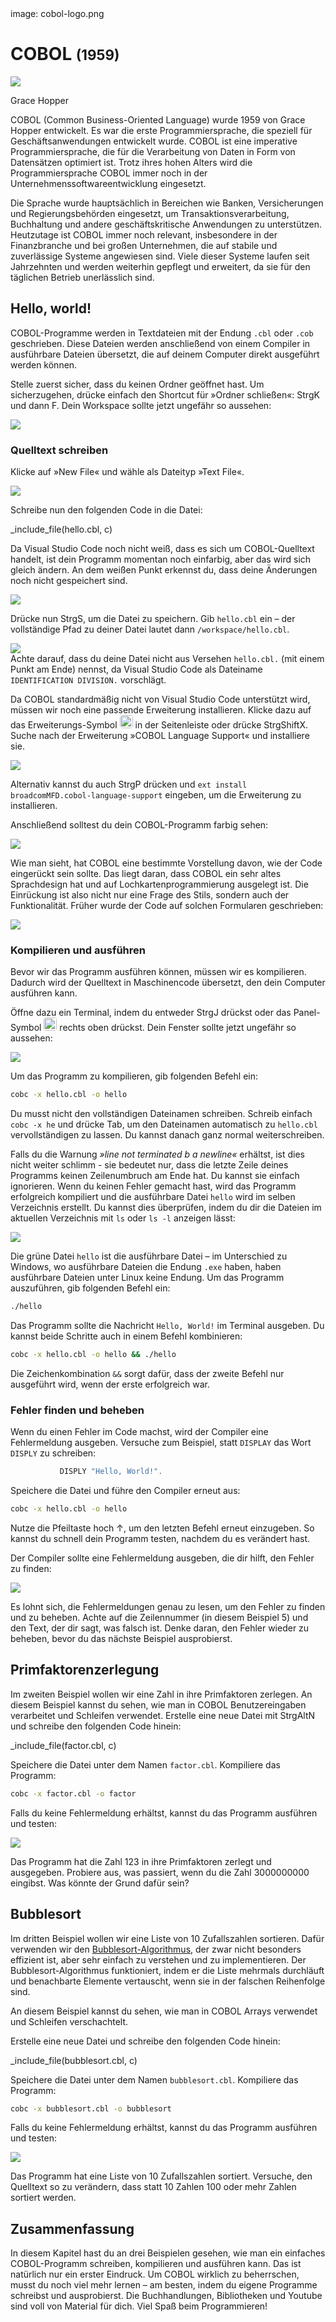 <div class='meta'>
image: cobol-logo.png
</div>

# COBOL <span style='font-size: 80%;'>(1959)</span>

<div class='floatright' style='width: 12em;'>
    <img src='hopper.webp'>
    <p>Grace Hopper</p>
</div>

<p class='abstract'>
COBOL (Common Business-Oriented Language) wurde 1959 von Grace Hopper entwickelt. Es war die erste Programmiersprache, die speziell für Geschäftsanwendungen entwickelt wurde. COBOL ist eine imperative Programmiersprache, die für die Verarbeitung von Daten in Form von Datensätzen optimiert ist. Trotz ihres hohen Alters wird die Programmiersprache COBOL immer noch in der Unternehmenssoftwareentwicklung eingesetzt.
</p>

Die Sprache wurde hauptsächlich in Bereichen wie Banken, Versicherungen und Regierungsbehörden eingesetzt, um Transaktionsverarbeitung, Buchhaltung und andere geschäftskritische Anwendungen zu unterstützen. Heutzutage ist COBOL immer noch relevant, insbesondere in der Finanzbranche und bei großen Unternehmen, die auf stabile und zuverlässige Systeme angewiesen sind. Viele dieser Systeme laufen seit Jahrzehnten und werden weiterhin gepflegt und erweitert, da sie für den täglichen Betrieb unerlässlich sind.

<!-- ## Eigenschaften

- **Imperativ**: COBOL ist eine imperative Programmiersprache, die die Verarbeitung von Daten in Form von Datensätzen unterstützt.
- **Geschäftsorientiert**: COBOL wurde speziell für Geschäftsanwendungen entwickelt.
- **Datensatzorientiert**: COBOL ist für die Verarbeitung von Daten in Form von Datensätzen optimiert.
- **Weit verbreitet**: COBOL wird immer noch in der Unternehmenssoftwareentwicklung eingesetzt. -->

## Hello, world!

COBOL-Programme werden in Textdateien mit der Endung `.cbl` oder `.cob` geschrieben. Diese Dateien werden anschließend von einem Compiler in ausführbare Dateien übersetzt, die auf deinem Computer direkt ausgeführt werden können.

Stelle zuerst sicher, dass du keinen Ordner geöffnet hast. Um sicherzugehen, drücke einfach den Shortcut für »Ordner schließen«: <span class='key'>Strg</span><span class='key'>K</span> und dann <span class='key'>F</span>. Dein Workspace sollte jetzt ungefähr so aussehen:

<img class='full' src='fresh-start.webp'>

### Quelltext schreiben

Klicke auf »New File« und wähle als Dateityp »Text File«.

<img class='full' src='choose-filename.webp'>

Schreibe nun den folgenden Code in die Datei:

_include_file(hello.cbl, c)

Da Visual Studio Code noch nicht weiß, dass es sich um COBOL-Quelltext handelt, ist dein Programm momentan noch einfarbig, aber das wird sich gleich ändern. An dem weißen Punkt erkennst du, dass deine Änderungen noch nicht gespeichert sind.

<img class='full' src='no-syntax-highlighting.webp'>

Drücke nun <span class='key'>Strg</span><span class='key'>S</span>, um die Datei zu speichern. Gib `hello.cbl` ein – der vollständige Pfad zu deiner Datei lautet dann `/workspace/hello.cbl`.

<img class='full' src='enter-filename.webp'>

<div class='hint'>
Achte darauf, dass du deine Datei nicht aus Versehen <code>hello.cbl.</code> (mit einem Punkt am Ende) nennst, da Visual Studio Code als Dateiname <code>IDENTIFICATION DIVISION.</code> vorschlägt.
</div>

Da COBOL standardmäßig nicht von Visual Studio Code unterstützt wird, müssen wir noch eine passende Erweiterung installieren. Klicke dazu auf das Erweiterungs-Symbol <img src='../basics/extensions.webp' style='border-radius: 4px; height: 1.5em;'> in der Seitenleiste oder drücke <span class='key'>Strg</span><span class='key'>Shift</span><span class='key'>X</span>. Suche nach der Erweiterung »COBOL Language Support« und installiere sie.

<img class='full' src='cobol-syntax.webp'>

Alternativ kannst du auch <span class='key'>Strg</span><span class='key'>P</span> drücken und `ext install broadcomMFD.cobol-language-support` eingeben, um die Erweiterung zu installieren.

Anschließend solltest du dein COBOL-Programm farbig sehen:

<img class='full' src='syntax-highlighting.webp'>

Wie man sieht, hat COBOL eine bestimmte Vorstellung davon, wie der Code eingerückt sein sollte. Das liegt daran, dass COBOL ein sehr altes Sprachdesign hat und auf Lochkartenprogrammierung ausgelegt ist. Die Einrückung ist also nicht nur eine Frage des Stils, sondern auch der Funktionalität. Früher wurde der Code auf solchen Formularen geschrieben:

<img class='full' src='punch-card.webp'>

### Kompilieren und ausführen

Bevor wir das Programm ausführen können, müssen wir es kompilieren. Dadurch wird der Quelltext in Maschinencode übersetzt, den dein Computer ausführen kann.

Öffne dazu ein Terminal, indem du entweder <span class='key'>Strg</span><span class='key'>J</span> drückst oder das Panel-Symbol <img src='../basics/panel.webp' style='border-radius: 4px; height: 1.5em;'> rechts oben drückst. Dein Fenster sollte jetzt ungefähr so aussehen:

<img class='full' src='lets-compile.webp'>

Um das Programm zu kompilieren, gib folgenden Befehl ein:

```bash
cobc -x hello.cbl -o hello
```

<div class='hint'>
Du musst nicht den vollständigen Dateinamen schreiben. Schreib einfach <code>cobc -x he</code> und drücke <span class='key'>Tab</span>, um den Dateinamen automatisch zu <code>hello.cbl</code> vervollständigen zu lassen. Du kannst danach ganz normal weiterschreiben.
</div>

Falls du die Warnung _»line not terminated b a newline«_ erhältst, ist dies nicht weiter schlimm - sie bedeutet nur, dass die letzte Zeile deines Programms keinen Zeilenumbruch am Ende hat. Du kannst sie einfach ignorieren. Wenn du keinen Fehler gemacht hast, wird das Programm erfolgreich kompiliert und die ausführbare Datei `hello` wird im selben Verzeichnis erstellt. Du kannst dies überprüfen, indem du dir die Dateien im aktuellen Verzeichnis mit `ls` oder `ls -l` anzeigen lässt:

<img class='full' src='ls.webp'>

Die grüne Datei `hello` ist die ausführbare Datei – im Unterschied zu Windows, wo ausführbare Dateien die Endung `.exe` haben, haben ausführbare Dateien unter Linux keine Endung. Um das Programm auszuführen, gib folgenden Befehl ein:

```bash
./hello
```

Das Programm sollte die Nachricht `Hello, World!` im Terminal ausgeben. Du kannst beide Schritte auch in einem Befehl kombinieren:

```bash
cobc -x hello.cbl -o hello && ./hello
```

<div class='hint'>
Die Zeichenkombination <code>&amp;&amp;</code> sorgt dafür, dass der zweite Befehl nur ausgeführt wird, wenn der erste erfolgreich war.
</div>

### Fehler finden und beheben

Wenn du einen Fehler im Code machst, wird der Compiler eine Fehlermeldung ausgeben. Versuche zum Beispiel, statt `DISPLAY` das Wort `DISPLY` zu schreiben:

```c
           DISPLY "Hello, World!".
```

Speichere die Datei und führe den Compiler erneut aus:

```bash
cobc -x hello.cbl -o hello
```

<div class='hint'>
Nutze die Pfeiltaste hoch <span class='key'>↑</span>, um den letzten Befehl erneut einzugeben. So kannst du schnell dein Programm testen, nachdem du es verändert hast.
</div>

Der Compiler sollte eine Fehlermeldung ausgeben, die dir hilft, den Fehler zu finden:

<img class='full' src='error.webp'>

Es lohnt sich, die Fehlermeldungen genau zu lesen, um den Fehler zu finden und zu beheben. Achte auf die Zeilennummer (in diesem Beispiel 5) und den Text, der dir sagt, was falsch ist. Denke daran, den Fehler wieder zu beheben, bevor du das nächste Beispiel ausprobierst.

## Primfaktorenzerlegung

Im zweiten Beispiel wollen wir eine Zahl in ihre Primfaktoren zerlegen. An diesem Beispiel kannst du sehen, wie man in COBOL Benutzereingaben verarbeitet und Schleifen verwendet.
Erstelle eine neue Datei mit <span class='key'>Strg</span><span class='key'>Alt</span><span class='key'>N</span> und schreibe den folgenden Code hinein:

_include_file(factor.cbl, c)

Speichere die Datei unter dem Namen `factor.cbl`. Kompiliere das Programm:

```bash
cobc -x factor.cbl -o factor
```

Falls du keine Fehlermeldung erhältst, kannst du das Programm ausführen und testen:

<img class='full' src='try-factor.webp'>

Das Programm hat die Zahl 123 in ihre Primfaktoren zerlegt und ausgegeben. Probiere aus, was passiert, wenn du die Zahl 3000000000 eingibst. Was könnte der Grund dafür sein?

## Bubblesort

Im dritten Beispiel wollen wir eine Liste von 10 Zufallszahlen sortieren. Dafür verwenden wir den [Bubblesort-Algorithmus](https://de.wikipedia.org/wiki/Bubblesort), der zwar nicht besonders effizient ist, aber sehr einfach zu verstehen und zu implementieren. Der Bubblesort-Algorithmus funktioniert, indem er die Liste mehrmals durchläuft und benachbarte Elemente vertauscht, wenn sie in der falschen Reihenfolge sind.

An diesem Beispiel kannst du sehen, wie man in COBOL Arrays verwendet und Schleifen verschachtelt.

Erstelle eine neue Datei und schreibe den folgenden Code hinein:

_include_file(bubblesort.cbl, c)

Speichere die Datei unter dem Namen `bubblesort.cbl`. Kompiliere das Programm:

```bash
cobc -x bubblesort.cbl -o bubblesort
```
Falls du keine Fehlermeldung erhältst, kannst du das Programm ausführen und testen:

<img class='full' src='bubblesort.webp'>

Das Programm hat eine Liste von 10 Zufallszahlen sortiert. Versuche, den Quelltext so zu verändern, dass statt 10 Zahlen 100 oder mehr Zahlen sortiert werden.

## Zusammenfassung

In diesem Kapitel hast du an drei Beispielen gesehen, wie man ein einfaches COBOL-Programm schreiben, kompilieren und ausführen kann. Das ist natürlich nur ein erster Eindruck. Um COBOL wirklich zu beherrschen, musst du noch viel mehr lernen – am besten, indem du eigene Programme schreibst und ausprobierst. Die Buchhandlungen, Bibliotheken und Youtube sind voll von Material für dich. Viel Spaß beim Programmieren!

